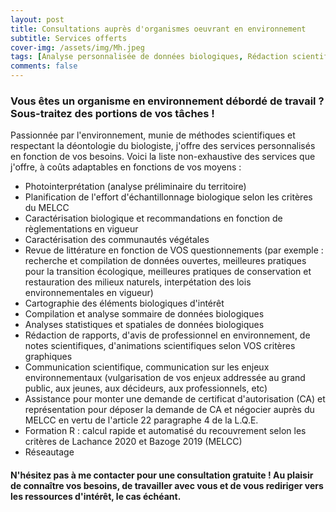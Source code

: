 ```yaml
---
layout: post
title: Consultations auprès d'organismes oeuvrant en environnement
subtitle: Services offerts
cover-img: /assets/img/Mh.jpeg
tags: [Analyse personnalisée de données biologiques, Rédaction scientifique personnalisée, Revue de littérature, Avis personnalisé sur les cibles de conservation et restauration, Rédaction d'activité d'animation scientifique, Formation R sur le calcul rapide du recouvrement selon les critères du MELCC (Lachance 2020), Réseautage]
comments: false
---
```


### Vous êtes un organisme en environnement débordé de travail ? Sous-traitez des portions de vos tâches !

Passionnée par l'environnement, munie de méthodes scientifiques et respectant la déontologie du biologiste, j'offre des services personnalisés en fonction de vos besoins. Voici la liste non-exhaustive des services que j'offre, à coûts adaptables en fonctions de vos moyens :

- Photointerprétation (analyse préliminaire du territoire)
- Planification de l'effort d'échantillonnage biologique selon les critères du MELCC
- Caractérisation biologique et recommandations en fonction de règlementations en vigueur
- Caractérisation des communautés végétales
- Revue de littérature en fonction de VOS questionnements (par exemple : recherche et compilation de données ouvertes, meilleures pratiques pour la transition écologique, meilleures pratiques de conservation et restauration des milieux naturels, interpétation des lois environnementales en vigueur)
- Cartographie des éléments biologiques d'intérêt
- Compilation et analyse sommaire de données biologiques
- Analyses statistiques et spatiales de données biologiques
- Rédaction de rapports, d'avis de professionnel en environnement, de notes scientifiques, d'animations scientifiques selon VOS critères graphiques
- Communication scientifique, communication sur les enjeux environnementaux (vulgarisation de vos enjeux addressée au grand public, aux jeunes, aux décideurs, aux professionnels, etc)
- Assistance pour monter une demande de certificat d'autorisation (CA) et représentation pour déposer la demande de CA et négocier auprès du MELCC en vertu de l'article 22 paragraphe 4 de la L.Q.E.
- Formation R : calcul rapide et automatisé du recouvrement selon les critères de Lachance 2020 et Bazoge 2019 (MELCC)
- Réseautage

#### N'hésitez pas à me contacter pour une consultation gratuite ! Au plaisir de connaître vos besoins, de travailler avec vous et de vous rediriger vers les ressources d'intérêt, le cas échéant.
